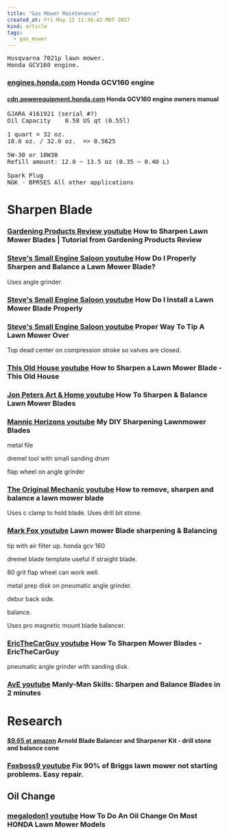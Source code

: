 ```yaml
---
title: "Gas Mower Maintenance"
created_at: Fri May 12 11:34:42 MDT 2017
kind: article
tags:
  - gas_mower
---
```


<pre>
Husqvarna 7021p lawn mower.
Honda GCV160 engine.
</pre>

<h3>
  <a href="https://engines.honda.com/models/model-detail/gc-vertical#Specifications" target="_blank">engines.honda.com</a>
  Honda GCV160 engine
</h3>

<h4>
  <a href="https://cdn.powerequipment.honda.com/engines/pdf/manuals/00X37Z8B0023.pdf" target="_blank">cdn.powerequipment.honda.com</a>
  Honda GCV160 engine owners manual
</h4>

<pre>
GJARA 4161921 (serial #?)
Oil Capacity 	0.58 US qt (0.55l)

1 quart = 32 oz.
18.0 oz. / 32.0 oz.  => 0.5625

5W-30 or 10W30
Refill amount: 12.0 ~ 13.5 oz (0.35 ~ 0.40 L)

Spark Plug
NGK - BPR5ES All other applications
</pre>

<h1>Sharpen Blade</h1>

<h3>
  <a href="https://www.youtube.com/watch?v=orJsGItY6NE" target="_blank">Gardening Products Review youtube</a>
  How to Sharpen Lawn Mower Blades | Tutorial from Gardening Products Review
</h3>

<h3>
  <a href="https://www.youtube.com/watch?v=HkTqhfydrjk" target="_blank">Steve's Small Engine Saloon youtube</a>
  How Do I Properly Sharpen and Balance a Lawn Mower Blade?
</h3>

Uses angle grinder.

<h3>
  <a href="https://www.youtube.com/watch?v=jsbTtEG078k" target="_blank">Steve's Small Engine Saloon youtube</a>
  How Do I Install a Lawn Mower Blade Properly
</h3>

<h3>
  <a href="https://youtu.be/eeEVigsVqrE?t=212" target="_blank">Steve's Small Engine Saloon youtube</a>
  Proper Way To Tip A Lawn Mower Over
</h3>
Top dead center on compression stroke so valves are closed.

<h3>
  <a href="https://www.youtube.com/watch?v=qFusHPPmOFo" target="_blank">This Old House youtube</a>
  How to Sharpen a Lawn Mower Blade - This Old House
</h3>

<h3>
  <a href="https://www.youtube.com/watch?v=UC-EIywmJE8" target="_blank">Jon Peters Art & Home youtube</a>
  How To Sharpen & Balance Lawn Mower Blades
</h3>

<h3>
  <a href="https://www.youtube.com/watch?v=0d9m12Wga9o" target="_blank">Mannic Horizons youtube</a>
  My DIY Sharpening Lawnmower Blades
</h3>

metal file

dremel tool with small sanding drum

flap wheel on angle grinder

<h3>
  <a href="https://www.youtube.com/watch?v=Tizr7f0NbBk" target="_blank">The Original Mechanic youtube</a>
  How to remove, sharpen and balance a lawn mower blade
</h3>

Uses c clamp to hold blade.
Uses drill bit stone.

<h3>
  <a href="https://www.youtube.com/watch?v=fWJ0UExLB5E" target="_blank">Mark Fox youtube</a>
  Lawn mower Blade sharpening & Balancing
</h3>

tip with air filter up.
honda gcv 160

dremel blade template useful if straight blade.

80 grit flap wheel can work well.

metal prep disk on pneumatic angle grinder.

debur back side.

balance.

Uses pro magnetic mount blade balancer.

<h3>
  <a href="https://www.youtube.com/watch?v=gApeKlNskHg" target="_blank">EricTheCarGuy youtube</a>
  How To Sharpen Mower Blades - EricTheCarGuy
</h3>

pneumatic angle grinder with sanding disk.

<h3>
  <a href="https://www.youtube.com/watch?v=OsPluf2TZrQ" target="_blank">AvE youtube</a>
  Manly-Man Skills: Sharpen and Balance Blades in 2 minutes
</h3>

<h1>Research</h1>

<h4>
  <a href="https://www.amazon.com/Arnold-Blade-Balancer-Sharpener-Kit/dp/B002XU9LSC" target="_blank">$9.65 at amazon</a>
  Arnold Blade Balancer and Sharpener Kit - drill stone and balance cone
</h4>

<h3>
  <a href="https://www.youtube.com/watch?v=Cpr9b0Qyfds" target="_blank">Foxboss9 youtube</a>
  Fix 90% of Briggs lawn mower not starting problems. Easy repair.
</h3>

<h2>Oil Change</h2>

<h3>
  <a href="https://www.youtube.com/watch?v=qk1PsuHJ0qs" target="_blank">megalodon1 youtube</a>
  How To Do An Oil Change On Most HONDA Lawn Mower Models
</h3>

<!--
html boilerplate
<a href="" target="_blank"></a>
<a name=""></a>
<img src="" width="400px">
<ul>
  <li></li>
</ul>
<pre>
</pre>
<pre><code>
</code></pre>
<math xmlns='http://www.w3.org/1998/Math/MathML' display='block'>
</math>
-->
